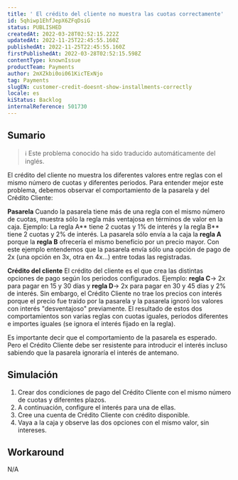 ```yaml
---
title: ' El crédito del cliente no muestra las cuotas correctamente'
id: 5qhiwp1EhfJepX6ZFqDsiG
status: PUBLISHED
createdAt: 2022-03-28T02:52:15.222Z
updatedAt: 2022-11-25T22:45:55.160Z
publishedAt: 2022-11-25T22:45:55.160Z
firstPublishedAt: 2022-03-28T02:52:15.598Z
contentType: knownIssue
productTeam: Payments
author: 2mXZkbi0oi061KicTExNjo
tag: Payments
slugEN: customer-credit-doesnt-show-installments-correctly
locale: es
kiStatus: Backlog
internalReference: 501730
---
```


## Sumario

>ℹ️ Este problema conocido ha sido traducido automáticamente del inglés.

El crédito del cliente no muestra los diferentes valores entre reglas con el mismo número de cuotas y diferentes periodos. Para entender mejor este problema, debemos observar el comportamiento de la pasarela y del Crédito Cliente:

**Pasarela**
Cuando la pasarela tiene más de una regla con el mismo número de cuotas, muestra sólo la regla más ventajosa en términos de valor en la caja.
Ejemplo: La regla A** tiene 2 cuotas y 1% de interés y la regla B** tiene 2 cuotas y 2% de interés. La pasarela sólo envía a la caja la **regla A** porque la **regla B** ofrecería el mismo beneficio por un precio mayor.
Con este ejemplo entendemos que la pasarela envía sólo una opción de pago de 2x (una opción en 3x, otra en 4x...) entre todas las registradas.

**Crédito del cliente**
El crédito del cliente es el que crea las distintas opciones de pago según los periodos configurados.
Ejemplo: **regla C**-> 2x para pagar en 15 y 30 días y **regla D**-> 2x para pagar en 30 y 45 días y 2% de interés.
Sin embargo, el Crédito Cliente no trae los precios con interés porque el precio fue traído por la pasarela y la pasarela ignoró los valores con interés "desventajoso" previamente.
El resultado de estos dos comportamientos son varias reglas con cuotas iguales, periodos diferentes e importes iguales (se ignora el interés fijado en la regla).

Es importante decir que el comportamiento de la pasarela es esperado. Pero el Crédito Cliente debe ser resistente para introducir el interés incluso sabiendo que la pasarela ignoraría el interés de antemano.

## Simulación


1. Crear dos condiciones de pago del Crédito Cliente con el mismo número de cuotas y diferentes plazos.
2. A continuación, configure el interés para una de ellas.
3. Cree una cuenta de Crédito Cliente con crédito disponible.
4. Vaya a la caja y observe las dos opciones con el mismo valor, sin intereses.


## Workaround


N/A

